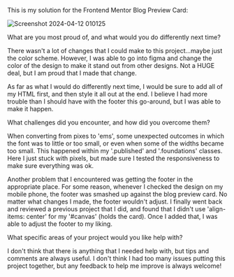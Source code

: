 This is my solution for the Frontend Mentor Blog Preview Card:

![Screenshot 2024-04-12 010125](https://github.com/cdanderson76/blogPreviewCard/assets/138369806/0445b226-6c5d-4350-8087-6862068ae055)


What are you most proud of, and what would you do differently next time?

There wasn't a lot of changes that I could make to this project...maybe just the color scheme.  However, I was able to go into figma and change the color of the design to make it stand out from other designs.  Not a HUGE deal, but I am proud that I made that change.

As far as what I would do differently next time, I would be sure to add all of my HTML first, and then style it all out at the end.  I believe I had more trouble than I should have with the footer this go-around, but I was able to make it happen.

What challenges did you encounter, and how did you overcome them?

When converting from pixes to 'ems', some unexpected outcomes in which the font was to little or too small, or even when some of the widths became too small.  This happened within my '.published' and '.foundations' classes.  Here I just stuck with pixels, but made sure I tested the responsiveness to make sure everything was ok.

Another problem that I encountered was getting the footer in the appropriate place.  For some reason, whenever I checked the design on my mobile phone, the footer was smashed up against the blog preview card.  No matter what changes I made, the footer wouldn't adjust.  I finally went back and reviewed a previous project that I did, and found that I didn't use 'align-items: center' for my '#canvas' (holds the card).  Once I added that, I was able to adjust the footer to my liking.

What specific areas of your project would you like help with?

I don't think that there is anything that I needed help with, but tips and comments are always useful. I don't think I had too many issues putting this project together, but any feedback to help me improve is always welcome!
